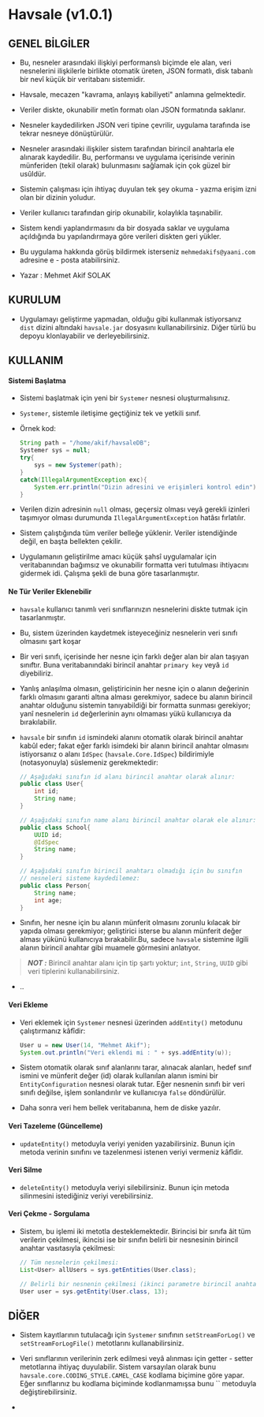 # Havsale (v1.0.1)

## GENEL BİLGİLER

- Bu, nesneler arasındaki ilişkiyi performanslı biçimde ele alan, veri nesnelerini ilişkilerle birlikte otomatik üreten, JSON formatlı, disk tabanlı bir nevî küçük bir veritabanı sistemidir.

- Havsale, mecazen "kavrama, anlayış kabiliyeti" anlamına gelmektedir.

- Veriler diskte, okunabilir metîn formatı olan JSON formatında saklanır.

- Nesneler kaydedilirken JSON veri tipine çevrilir, uygulama tarafında ise tekrar nesneye dönüştürülür.

- Nesneler arasındaki ilişkiler sistem tarafından birincil anahtarla ele alınarak kaydedilir. Bu, performansı ve uygulama içerisinde verinin münferiden (tekil olarak) bulunmasını sağlamak için çok güzel bir usûldür.

- Sistemin çalışması için ihtiyaç duyulan tek şey okuma - yazma erişim izni olan bir dizinin yoludur.

- Veriler kullanıcı tarafından girip okunabilir, kolaylıkla taşınabilir.

- Sistem kendi yaplandırmasını da bir dosyada saklar ve uygulama açıldığında bu yapılandırmaya göre verileri diskten geri yükler.

- Bu uygulama hakkında görüş bildirmek isterseniz `mehmedakifs@yaani.com` adresine e - posta atabilirsiniz.

- Yazar : Mehmet Akif SOLAK

## KURULUM

- Uygulamayı geliştirme yapmadan, olduğu gibi kullanmak istiyorsanız `dist` dizini altındaki `havsale.jar` dosyasını kullanabilirsiniz. Diğer türlü bu depoyu klonlayabilir ve derleyebilirsiniz.

## KULLANIM

#### Sistemi Başlatma

- Sistemi başlatmak için yeni bir `Systemer` nesnesi oluşturmalısınız.

- `Systemer`, sistemle iletişime geçtiğiniz tek ve yetkili sınıf.

- Örnek kod:
  
  ```java
  String path = "/home/akif/havsaleDB";
  Systemer sys = null;
  try{
      sys = new Systemer(path);
  }
  catch(IllegalArgumentException exc){
      System.err.println("Dizin adresini ve erişimleri kontrol edin");
  }
  ```

- Verilen dizin adresinin `null` olması, geçersiz olması veyâ gerekli izinleri taşımıyor olması durumunda `IllegalArgumentException` hatâsı fırlatılır.

- Sistem çalıştığında tüm veriler belleğe yüklenir. Veriler istendiğinde değil, en başta bellekten çekilir.

- Uygulamanın geliştirilme amacı küçük şahsî uygulamalar için veritabanından bağımsız ve okunabilir formatta veri tutulması ihtiyacını gidermek idi. Çalışma şekli de buna göre tasarlanmıştır.

#### Ne Tür Veriler Eklenebilir

- `havsale` kullanıcı tanımlı veri sınıflarınızın nesnelerini diskte tutmak için tasarlanmıştır.

- Bu, sistem üzerinden kaydetmek isteyeceğiniz nesnelerin veri sınıfı olmasını şart koşar

- Bir veri sınıfı, içerisinde her nesne için farklı değer alan bir alan taşıyan sınıftır. Buna veritabanındaki birincil anahtar `primary key` veyâ `id` diyebiliriz.

- Yanlış anlaşılma olmasın, geliştiricinin her nesne için o alanın değerinin farklı olmasını garanti altına alması gerekmiyor, sadece bu alanın birincil anahtar olduğunu sistemin tanıyabildiği bir formatta sunması gerekiyor; yanî nesnelerin `id` değerlerinin aynı olmaması yükü kullanıcıya da bırakılabilir.

- `havsale` bir sınıfın `id` ismindeki alanını otomatik olarak birincil anahtar kabûl eder; fakat eğer farklı isimdeki bir alanın birincil anahtar olmasını istiyorsanız o alanı `IdSpec` (`havsale.Core.IdSpec`) bildirimiyle (notasyonuyla) süslemeniz gerekmektedir:
  
  ```java
  // Aşağıdaki sınıfın id alanı birincil anahtar olarak alınır:
  public class User{
      int id;
      String name;
  }
  
  // Aşağıdaki sınıfın name alanı birincil anahtar olarak ele alınır:
  public class School{
      UUID id;
      @IdSpec
      String name;
  }
  
  // Aşağıdaki sınıfın birincil anahtarı olmadığı için bu sınıfın
  // nesneleri sisteme kaydedilemez:
  public class Person{
      String name;
      int age;
  }
  ```

- Sınıfın, her nesne için bu alanın münferit olmasını zorunlu kılacak bir yapıda olması gerekmiyor; geliştirici isterse bu alanın münferit değer alması yükünü kullanıcıya bırakabilir.Bu, sadece `havsale` sistemine ilgili alanın birincil anahtar gibi muamele görmesini anlatıyor.

> ***NOT :*** Birincil anahtar alanı için tip şartı yoktur; `int`, `String`, `UUID` gibi veri tiplerini kullanabilirsiniz.

- ..

#### Veri Ekleme

- Veri eklemek için `Systemer` nesnesi üzerinden `addEntity()` metodunu çalıştırmanız kâfîdir:
  
  ```java
  User u = new User(14, "Mehmet Akif");
  System.out.println("Veri eklendi mi : " + sys.addEntity(u));
  ```

- Sistem otomatik olarak sınıf alanlarını tarar, alınacak alanları, hedef sınıf ismini ve münferit değer (id) olarak kullanılan alanın ismini bir `EntityConfiguration` nesnesi olarak tutar. Eğer nesnenin sınıfı bir veri sınıfı değilse, işlem sonlandırılır ve kullanıcıya `false` döndürülür.

- Daha sonra veri hem bellek veritabanına, hem de diske yazılır.

#### Veri Tazeleme (Güncelleme)

- `updateEntity()` metoduyla veriyi yeniden yazabilirsiniz. Bunun için metoda verinin sınıfını ve tazelenmesi istenen veriyi vermeniz kâfîdir.

#### Veri Silme

- `deleteEntity()` metoduyla veriyi silebilirsiniz. Bunun için metoda silinmesini istediğiniz veriyi verebilirsiniz.

#### Veri Çekme - Sorgulama

- Sistem, bu işlemi iki metotla desteklemektedir. Birincisi bir sınıfa âit tüm verilerin çekilmesi, ikincisi ise bir sınıfın belirli bir nesnesinin birincil anahtar vasıtasıyla çekilmesi:
  
  ```java
  // Tüm nesnelerin çekilmesi:
  List<User> allUsers = sys.getEntities(User.class);
  
  // Belirli bir nesnenin çekilmesi (ikinci parametre birincil anahtar):
  User user = sys.getEntity(User.class, 13);
  ```

## DİĞER

- Sistem kayıtlarının tutulacağı için `Systemer` sınıfının `setStreamForLog()` ve `setStreamForLogFile()` metotlarını kullanabilirsiniz.

- Veri sınıflarının verilerinin zerk edilmesi veyâ alınması için getter - setter metotlarına ihtiyaç duyulabilir. Sistem varsayılan olarak bunu `havsale.core.CODING_STYLE.CAMEL_CASE` kodlama biçimine göre yapar. Eğer sınıflarınız bu kodlama biçiminde kodlanmamışsa bunu `` metoduyla değiştirebilirsiniz.

- 
